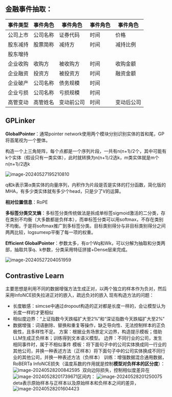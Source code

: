 ## 金融事件抽取：

| 事件类型 | 事件角色 | 事件角色   | 事件角色 | 事件角色   |
| -------- | -------- | ---------- | -------- | ---------- |
| 公司上市 | 公司名称 | 证券代码   | 时间     | 价格       |
| 股东减持 | 股票简称 | 减持方     | 时间     | 减持比例   |
| 股东增持 |          |            |          |            |
| 企业收购 | 收购方   | 被收购方   | 时间     | 收购金额   |
| 企业融资 | 投资方   | 被投资方   | 时间     | 融资金额   |
| 企业破产 | 公司名称 | 债务规模   | 时间     |            |
| 企业亏损 | 公司名称 | 亏损规模   | 时间     |            |
| 高管变动 | 高管姓名 | 变动前公司 | 时间     | 变动后公司 |



## GPLinker

**GlobalPointer**：通常pointer network使用两个模块分别识别实体的首和尾，GP将首尾视为一个整体。

构造一个上三角矩阵，每个点都是一个序列片段，一共有n(n+1)/2个，其中可能有k个实体（假设只有一类实体），此时就转换为n(n+1)/2选k，m类实体就是m个n(n+1)/2选k

![image-20240527195210810](C:\Users\viruser.v-desktop\AppData\Roaming\Typora\typora-user-images\image-20240527195210810.png)

q和k表示第α类实体的向量序列，内积作为片段是否是实体的打分函数，简化版的MHA，有多少类实体就有多少个head，只是少了V的运算。

**相对位置信息**：RoPE

**多标签分类交叉熵**：多标签分类传统做法是拆成单标签sigmoid激活的二分类，存在类别不均衡（大多数都是负样本），而单标签分类可以用softmax，不存在类别不均衡。于是将softmax推广到多标签分类。目标类别得分与非目标类别得分之间两两比较，logsumexp平衡了每一项的权重。

**Efficient GlobalPointer**：参数太多，有α个Wq和Wk，可以分解为抽取和分类两部，抽取共享q、k参数，分类采用特征拼接+Dense层来完成。

![image-20240527204051959](C:\Users\viruser.v-desktop\AppData\Roaming\Typora\typora-user-images\image-20240527204051959.png)



## Contrastive Learn

主要思想是利用不同的数据增强方法生成正对，以两个独立的样本作为负对，然后采用InfoNCE损失拉进正对的嵌入，疏远负对的嵌入
现有构造方法的问题：
- 长度敏感：simcse中通过dropout构造的正对都是长度一样的，会让模型认为长度一样的才更相似
- 相似度边界：“上证指数今天跌幅扩大至2%”和“深证指数今天跌幅扩大至2%”
- 数据增强：词语删除、替换和重复等操作，缺乏导向性、无法控制样本的正负极性，且多样性不足。
方案：根据业务场景定义边界，构造提示模板；借助LLM生成正负样本；训练得到文本语义模型。
边界：不同行业的公司，发生相同事件时，属于不相似事件
模板：将下面句子中的公司实体换成同一行业的其他公司，并换一种表述方法（正样本）
​           将下面句子中的公司实体换成不同行业的其他公司，并换一种表述方法（负样本）
训练：增强数据混合通用数据，RoBERTa
​           InfoNCE损失（温度系数的作用就是控制**模型对负样本的区分度**）：
​          ![image-20240528200842595](C:\Users\viruser.v-desktop\AppData\Roaming\Typora\typora-user-images\image-20240528200842595.png)
​			双向边际损失，控制相似度差异在![image-20240528201739671](C:\Users\viruser.v-desktop\AppData\Roaming\Typora\typora-user-images\image-20240528201739671.png)区间内：
![image-20240528201250075](C:\Users\viruser.v-desktop\AppData\Roaming\Typora\typora-user-images\image-20240528201250075.png)
​			deta表示原始样本与正样本以及原始样本和负样本之间的差异，
![image-20240528201604423](C:\Users\viruser.v-desktop\AppData\Roaming\Typora\typora-user-images\image-20240528201604423.png)

